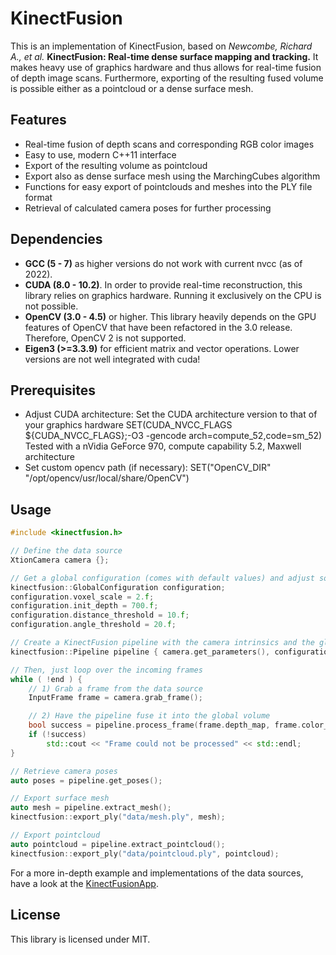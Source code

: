 KinectFusion
============

This is an implementation of KinectFusion, based on _Newcombe, Richard A., et al._
**KinectFusion: Real-time dense surface mapping and tracking.**
It makes heavy use of graphics hardware and thus allows for real-time fusion of
depth image scans. Furthermore, exporting of the resulting fused volume is possible either as a pointcloud or a dense surface mesh.

Features
--------
* Real-time fusion of depth scans and corresponding RGB color images
* Easy to use, modern C++11 interface
* Export of the resulting volume as pointcloud
* Export also as dense surface mesh using the MarchingCubes algorithm
* Functions for easy export of pointclouds and meshes into the PLY file format
* Retrieval of calculated camera poses for further processing

Dependencies
------------
* **GCC (5 - 7)** as higher versions do not work with current nvcc (as of 2022).
* **CUDA (8.0 - 10.2)**. In order to provide real-time reconstruction, this library relies on graphics hardware.
Running it exclusively on the CPU is not possible.
* **OpenCV (3.0 - 4.5)** or higher. This library heavily depends on the GPU features of OpenCV that have been refactored in the 3.0 release.
Therefore, OpenCV 2 is not supported.
* **Eigen3 (>=3.3.9)** for efficient matrix and vector operations. Lower versions are not well integrated with cuda!

Prerequisites
-------------
* Adjust CUDA architecture: Set the CUDA architecture version to that of your graphics hardware
SET(CUDA_NVCC_FLAGS ${CUDA_NVCC_FLAGS};-O3 -gencode arch=compute_52,code=sm_52)
Tested with a nVidia GeForce 970, compute capability 5.2, Maxwell architecture
* Set custom opencv path (if necessary):
SET("OpenCV_DIR" "/opt/opencv/usr/local/share/OpenCV")

Usage
-----
```Cpp
#include <kinectfusion.h>

// Define the data source
XtionCamera camera {};

// Get a global configuration (comes with default values) and adjust some parameters
kinectfusion::GlobalConfiguration configuration;
configuration.voxel_scale = 2.f;
configuration.init_depth = 700.f;
configuration.distance_threshold = 10.f;
configuration.angle_threshold = 20.f;

// Create a KinectFusion pipeline with the camera intrinsics and the global configuration
kinectfusion::Pipeline pipeline { camera.get_parameters(), configuration };

// Then, just loop over the incoming frames
while ( !end ) {
    // 1) Grab a frame from the data source
    InputFrame frame = camera.grab_frame();

    // 2) Have the pipeline fuse it into the global volume
    bool success = pipeline.process_frame(frame.depth_map, frame.color_map);
    if (!success)
        std::cout << "Frame could not be processed" << std::endl;
}

// Retrieve camera poses
auto poses = pipeline.get_poses();

// Export surface mesh
auto mesh = pipeline.extract_mesh();
kinectfusion::export_ply("data/mesh.ply", mesh);

// Export pointcloud
auto pointcloud = pipeline.extract_pointcloud();
kinectfusion::export_ply("data/pointcloud.ply", pointcloud);
```
For a more in-depth example and implementations of the data sources, have a look at the [KinectFusionApp](https://github.com/chrdiller/KinectFusionApp).

License
-------
This library is licensed under MIT.
